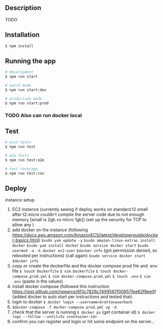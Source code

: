 ## Description

TODO

## Installation

```bash
$ npm install
```

## Running the app

```bash
# development
$ npm run start

# watch mode
$ npm run start:dev

# production mode
$ npm run start:prod
```

### TODO Also can run docker local

## Test

```bash
# unit tests
$ npm run test

# e2e tests
$ npm run test:e2e

# test coverage
$ npm run test:cov
```

## Deploy

instance setup

1. EC2 instance (currently seeing if deploy works on standard t2.small after t2.micro couldn't compile the server code due to not enough memory [small is 2gb vs micro 1gb])
   (set up the security for TCP to allow any )
2. add docker on the instance
   (following https://docs.aws.amazon.com/AmazonECS/latest/developerguide/docker-basics.html)
   `$sudo yum update -y`
   `$sudo amazon-linux-extras install docker`
   `$sudo yum install docker`
   `$sudo service docker start`
   `$sudo usermod -a -G docker ec2-user`
   `$docker info`
   (got permission denied, so rebooted per instructions)
   (call again)
   `$sudo service docker start`
   `$docker info`
3. copy or create the dockerfile and the docker compose prod file and .env file
   `$ touch Dockerfile`
   `$ vim Dockerfile`
   `$ touch docker-compose.prod.yml`
   `$ vim docker-compose.prod.yml`
   `$ touch .env`
   `$ vim .env`
   (paste in the values)
4. install docker compose
   (followed this instruction https://gist.github.com/npearce/6f3c7826c7499587f00957fee62f8ee9)
   (added docker to auto start per instructions and tested that)
5. login to docker
   `$ docker login --username=brettonauerbach`
6. `$docker-compose -f docker-compose.prod.yml up -d`
7. check that the server is running
   `$ docker ps`
   (get container id)
   `$ docker logs --follow --until=3s <container-id>`
8. confirm you can register and login or hit some endpoint on the server...
